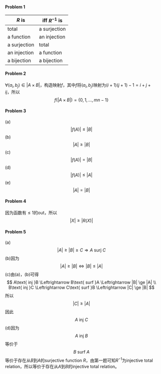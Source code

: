 #### Problem 1

| $R$ is       | iff $R^{-1}$ is |
| ------------ | --------------- |
| total        | a surjection    |
| a function   | an injection    |
| a surjection | total           |
| an injection | a function      |
| a bijection  | a bijection     |



#### Problem 2

$\forall (a_i, b_j) \in |A\times B|$，构造映射$f$，其中$f$将$(a_i, b_j)$映射为$(i+1)(j+1)-1=i+j+ij$，所以
$$
f(|A\times B|) = \{0,1,...,mn-1\}
$$



#### Problem 3

(a)
$$
|f(A)| \le |B|
$$
(b)
$$
|A|\ge |B|
$$
(c)
$$
|f(A)| =|B|
$$
(d)
$$
|f(A)| \le |A|
$$
(e)
$$
|A| =|B|
$$



#### Problem 4

因为函数有$\le 1$的out，所以
$$
|X|\ge |R(X)|
$$



#### Problem 5

(a)
$$
|A|\ge |B|\ge C \Rightarrow A\text{ surj }C
$$
(b)因为
$$
|A|\ge |B| \Leftrightarrow |B|\le |A|
$$
(c)由(a)，(b)可得
$$
A\text{ inj }B \Leftrightarrow B\text{ surf }A  \Leftrightarrow  |B| \ge |A| \\
B\text{ inj }C \Leftrightarrow C\text{ surf }B  \Leftrightarrow  |C| \ge |B|
$$
所以
$$
|C | \ge |A|
$$
因此
$$
A\text{ inj }C 
$$
(d)因为
$$
A\text{ inj } B
$$
等价于
$$
B\text{ surf }A
$$
等价于存在从$B$到$A$的surjective function $R$，由第一题可知$R^{-1}$为injective total relation，所以等价于存在从$A$到$B​$的injective total relation。